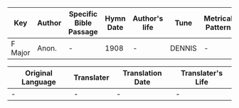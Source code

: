 Key | Author   | Specific Bible Passage     |Hymn Date |Author's life |Tune |Metrical Pattern   |Composer/Source
-- | --------- | ---------------------------|----------|--------------|-----|-------------------|-------------  
F Major |Anon. |- |1908 |- |DENNIS |- |J. G. Nageli

Original Language | Translater | Translation Date   | Translater's Life  
----------------- | --------- | --------------------|-------------     
\- |- |- |-
